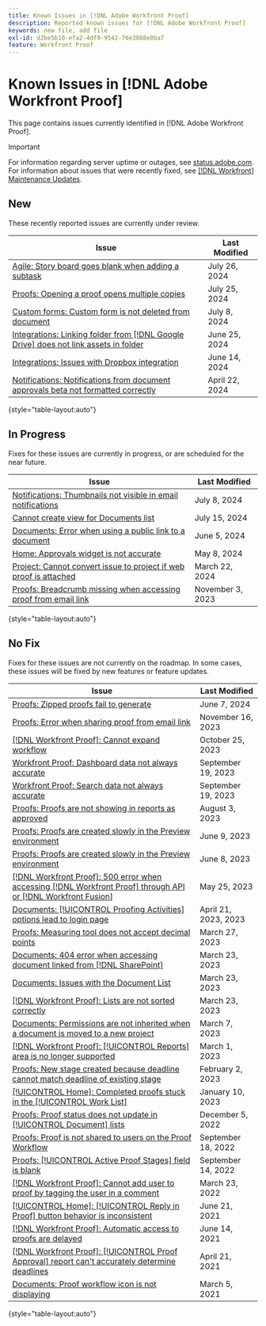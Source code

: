 ```yaml
---
title: Known Issues in [!DNL Adobe Workfront Proof]
description: Reported known issues for [!DNL Adobe Workfront Proof]
keywords: new file, add file
exl-id: d2be5b10-efa2-4df9-9542-76e3868e0ba7
feature: Workfront Proof
---
```

# Known Issues in [!DNL Adobe Workfront Proof]

This page contains issues currently identified in [!DNL Adobe Workfront Proof].

>[!IMPORTANT]
>
>For information regarding server uptime or outages, see [status.adobe.com](https://status.adobe.com). For information about issues that were recently fixed, see [[!DNL Workfront] Maintenance Updates](../maintenance/current-updates.md).

## New

These recently reported issues are currently under review.

| **Issue** | **Last Modified** |
| -----------------------------------------------------------------| ----------------- |
| [Agile: Story board goes blank when adding a subtask](known-issues-workfront/wf-agile-blank-screen-when-adding-subtask.md) | July 26, 2024 |
| [Proofs: Opening a proof opens multiple copies](known-issues-workfront/wf-proofs-two-proofs-open.md) | July 25, 2024 |
| [Custom forms: Custom form is not deleted from document](known-issues-workfront/wf-custom-form-not-deleted-on-document.md) | July 8, 2024 |
| [Integrations: Linking folder from [!DNL Google Drive] does not link assets in folder](known-issues-workfront/wf-integration-google-folder-not-link-assets.md) | June 25, 2024 |
| [Integrations: Issues with Dropbox integration](known-issues-workfront/wf-integrations-issues-with-dropbox.md) | June 14, 2024 |
| [Notifications: Notifications from document approvals beta not formatted correctly](known-issues-workfront/wf-notifications-document-beta-emails-not-formatted.md) | April 22, 2024 |

{style="table-layout:auto"}

## In Progress

Fixes for these issues are currently in progress, or are scheduled for the near future.

| **Issue** | **Last Modified** |
| -----------------------------------------------------------------| ----------------- |
| [Notifications: Thumbnails not visible in email notifications](known-issues-workfront/wf-notifications-thumbnails-not-loading.md) | July 8, 2024 |
| [Cannot create view for Documents list](known-issues-workfront/wf-documents-cannot-add-new-view.md) | July 15, 2024 |
| [Documents: Error when using a public link to a document](known-issues-workfront/wf-documents-public-link-not-working.md) | June 5, 2024 |
| [Home: Approvals widget is not accurate](known-issues-workfront/wf-home-approvals-widget-not-up-to-date.md) | May 8, 2024 |
| [Project: Cannot convert issue to project if web proof is attached](known-issues-workfront/wf-project-conversion-fails-if-document-linked.md) | March 22, 2024 |
| [Proofs: Breadcrumb missing when accessing proof from email link](known-issues-workfront/wf-proofs-breadcrumb-missing.md) | November 3, 2023 |

{style="table-layout:auto"}

## No Fix

Fixes for these issues are not currently on the roadmap. In some cases, these issues will be fixed by new features or feature updates.

| **Issue** | **Last Modified** |
| -----------------------------------------------------------------| ----------------- |
| [Proofs: Zipped proofs fail to generate](known-issues-workfront/wf-proofs-zipped-proofs-fail.md) | June 7, 2024 |
| [Proofs: Error when sharing proof from email link](known-issues-workfront/inactive/wf-proofs-error-when-sharing-proof-from-email.md) | November 16, 2023 |
| [[!DNL Workfront Proof]: Cannot expand workflow](known-issues-workfront-proof/proof-cannot-view-workflow.md) | October 25, 2023 |
| [Workfront Proof: Dashboard data not always accurate](known-issues-workfront-proof/proof-dashboard-data-may-not-be-accurate.md) | September 19, 2023 |
| [Workfront Proof: Search data not always accurate](known-issues-workfront-proof/proof-search-data-not-may-not-be-accurate.md) | September 19, 2023 |
| [Proofs: Proofs are not showing in reports as approved](known-issues-workfront/inactive/wf-proofs-not-showing-approved-in-report.md) | August 3, 2023 |
| [Proofs: Proofs are created slowly in the Preview environment](known-issues-workfront-proof/proof-dependency-rules-multichoice.md) | June 9, 2023 |
| [Proofs: Proofs are created slowly in the Preview environment](known-issues-workfront/inactive/wf-proofs-in-preview-created-slowly.md) | June 8, 2023 |
| [[!DNL Workfront Proof]: 500 error when accessing [!DNL Workfront Proof] through API or [!DNL Workfront Fusion]](known-issues-workfront-proof/proof-500-error-getallproofs.md) | May 25, 2023 |
| [Documents: [!UICONTROL Proofing Activities] options lead to login page](known-issues-workfront/inactive/wf-documents-taken-to-login-screen.md) | April 21, 2023, 2023 |
| [Proofs: Measuring tool does not accept decimal points](known-issues-workfront/inactive/wf-proofs-measure-not-not-accepting-decimals.md) | March 27, 2023 |
| [Documents: 404 error when accessing document linked from [!DNL SharePoint]](known-issues-workfront/inactive/wf-documents-404-when-accessing-document-in-sharepoint.md) | March 23, 2023 |
| [Documents: Issues with the Document List](known-issues-workfront/inactive/wf-documents-list-missing-elements.md) | March 23, 2023 |
| [[!DNL Workfront Proof]: Lists are not sorted correctly](known-issues-workfront-proof/proof-lists-not-sorted-correctly.md) | March 23, 2023 |
| [Documents: Permissions are not inherited when a document is moved to a new project](known-issues-workfront/inactive/wf-documents-permissions-not-interited-when-moved.md) | March 7, 2023 |
| [[!DNL Workfront Proof]: [!UICONTROL Reports] area is no longer supported](known-issues-workfront-proof/proof-reports-analytics-not-working.md) | March 1, 2023 |
| [Proofs: New stage created because deadline cannot match deadline of existing stage](known-issues-workfront-proof/proof-new-stage-created.md) | February 2, 2023 |
| [[!UICONTROL Home]: Completed proofs stuck in the [!UICONTROL Work List]](known-issues-workfront-proof/completed-proofs-stuck-in-the-work-list.md) | January 10, 2023 |
| [Proofs: Proof status does not update in [!UICONTROL Document] lists](known-issues-workfront/inactive/wf-documents-status-not-updating-in-document-list.md) | December 5, 2022 |
| [Proofs: Proof is not shared to users on the Proof Workflow](known-issues-workfront-proof/proof-user-in-stage-does-not-get-access.md) | September 18, 2022 |
| [Proofs: [!UICONTROL Active Proof Stages] field is blank](known-issues-workfront/inactive/wf-documents-stages-do-not-populate-on-proof.md) | September 14, 2022 |
| [[!DNL Workfront Proof]: Cannot add user to proof by tagging the user in a comment](known-issues-workfront-proof/cannot-add-user-to-proof.md) | March 23, 2022 |
| [[!UICONTROL Home]: [!UICONTROL Reply in Proof] button behavior is inconsistent](known-issues-workfront-proof/reply-in-proof-button-behavior-is-inconsistent.md) | June 21, 2021 |
| [[!DNL Workfront Proof]: Automatic access to proofs are delayed](known-issues-workfront-proof/automatic-access-to-proofs-are-delayed.md) | June 14, 2021 |
| [[!DNL Workfront Proof]: [!UICONTROL Proof Approval] report can't accurately determine deadlines](known-issues-workfront-proof/proof-approval-report-cant-accurately-determine-deadlines.md) | April 21, 2021 |
| [Documents: Proof workflow icon is not displaying](known-issues-workfront-proof/proof-workflow-icon-is-not-displaying.md) | March 5, 2021 |

{style="table-layout:auto"}

